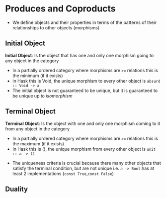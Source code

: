# Produces and Coproducts

- We define objects and their properties in terms of the patterns of their relationships to other objects (morphisms)

## Initial Object

**Initial Object**: Is the object that has one and only one morphism going to any object in the category

- In a partially ordered category where morphisms are `>=` relations this is the minimum (if it exists)
- in Hask this is Void, the unique morphism to every other object is `absurd :: Void -> a`
- The initial object is not guaranteed to be unique, but it is guaranteed to be unique up to _isomorphism_

## Terminal Object

**Terminal Object**: Is the object with one and only one morphism coming to it from any object in the category

- In a partially ordered category where morphisms are `>=` relations this is the maximum (if it exists)
- In Hask this is (), the unique morphism from every other object is `unit :: a -> ()`

* The uniqueness criteria is crucial because there many other objects that satisfy the terminal condition, but are not unique i.e. `a -> Bool` has at least 2 implementations (`const True`,`const False`)

## Duality
